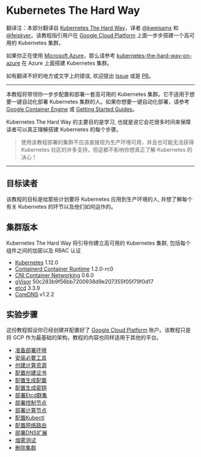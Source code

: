 # Kubernetes The Hard Way

翻译注：本部分翻译自 [Kubernetes The Hard Way](https://github.com/kelseyhightower/kubernetes-the-hard-way)，译者 [@kweisamx](https://github.com/kweisamx) 和 [@feiskyer](https://github.com/feiskyer)。该教程指引用户在 [Google Cloud Platform](https://cloud.google.com) 上面一步步搭建一个高可用的 Kubernetes 集群。

如果你正在使用 [Microsoft Azure](https://azure.microsoft.com)，那么请参考 [kubernetes-the-hard-way-on-azure](https://github.com/ivanfioravanti/kubernetes-the-hard-way-on-azure) 在 Azure 上面搭建 Kubernetes 集群。

如有翻译不好的地方或文字上的错误, 欢迎提出 [Issue](https://github.com/feiskyer/kubernetes-handbook) 或是 [PR](https://github.com/feiskyer/kubernetes-handbook)。

---

本教程将带领你一步步配置和部署一套高可用的 Kubernetes 集群。它不适用于想要一键自动化部署 Kubernetes 集群的人。如果你想要一键自动化部署，请参考 [Google Container Engine](https://cloud.google.com/container-engine) 或 [Getting Started Guides](https://kubernetes.io/docs/setup/)。

Kubernetes The Hard Way 的主要目的是学习, 也就是说它会花很多时间来保障读者可以真正理解搭建 Kubernetes 的每个步骤。

> 使用该教程部署的集群不应该直接视为生产环境可用，并且也可能无法获得 Kubernetes 社区的许多支持，但这都不影响你想真正了解 Kubernetes 的决心！

---

## 目标读者

该教程的目标是给那些计划要将 Kubernetes 应用到生产环境的人, 并想了解每个有关 Kubernetes 的环节以及他们如何运作的。

## 集群版本

Kubernetes The Hard Way 将引导你建立高可用的 Kubernetes 集群, 包括每个组件之间的加密以及 RBAC 认证

* [Kubernetes](https://github.com/kubernetes/kubernetes) 1.12.0
* [Containerd Container Runtime](https://github.com/containerd/containerd) 1.2.0-rc0
* [CNI Container Networking](https://github.com/containernetworking/cni) 0.6.0
* [gVisor](https://github.com/google/gvisor) 50c283b9f56bb7200938d9e207355f05f79f0d17
* [etcd](https://github.com/coreos/etcd) 3.3.9
* [CoreDNS](https://github.com/coredns/coredns) v1.2.2

## 实验步骤

这份教程假设你已经创建并配置好了 [Google Cloud Platform](https://cloud.google.com) 账户。该教程只是将 GCP 作为最基础的架构，教程的内容也同样适用于其他的平台。

* [准备部署环境](01-prerequisites.md)
* [安装必要工具](02-client-tools.md)
* [创建计算资源](03-compute-resources.md)
* [配置创建证书](04-certificate-authority.md)
* [配置生成配置](05-kubernetes-configuration-files.md)
* [配置生成密钥](06-data-encryption-keys.md)
* [部署Etcd群集](07-bootstrapping-etcd.md)
* [部署控制节点](08-bootstrapping-kubernetes-controllers.md)
* [部署计算节点](09-bootstrapping-kubernetes-workers.md)
* [配置Kubectl](10-configuring-kubectl.md)
* [配置网络路由](11-pod-network-routes.md)
* [部署DNS扩展](12-dns-addon.md)
* [烟雾测试](13-smoke-test.md)
* [删除集群](14-cleanup.md)

